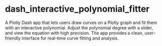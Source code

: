 # dash_interactive_polynomial_fitter
A Plotly Dash app that lets users draw curves on a Plotly graph and fit them with an interactive polynomial. Adjust the polynomial degree with a slider, and view the equation with high precision. The app provides a clean, user-friendly interface for real-time curve fitting and analysis.
